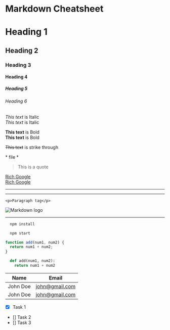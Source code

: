 # Markdown Cheatsheet

<!-- Headings -->

# Heading 1

## Heading 2

### Heading 3

#### Heading 4

##### Heading 5

###### Heading 6

<!-- Force new lines - Use two spaces at the end of line -->

<!-- Italic -->

_This text_ is Italic  
_This text_ is Italic

<!-- Strong -->

**This text** is Bold  
**This text** is Bold

<!-- Strikethrough -->

~~This text~~ is strike through

<!-- escaping -->

\* file \*

<!-- Blockquote -->

> This is a quote

<!-- Links -->

[Rich Google](https://google.com)  
[Rich Google](https://google.com "Google on hover")

<!-- Horizontal Rule -->

---

---

<!-- Inline Cod block -->

`<p>Paragraph tag</p>`

<!-- Images -->

![Markdown logo](https://markdown-here.com/img/icon256.png)

---

<!-- Github Markdown -->

<!-- Code Block -->

```bash
  npm install

  npm start
```

```javascript
function add(num1, num2) {
  return num1 + num2;
}
```

```python
  def add(num1, num2):
    return num1 + num2
```

<!-- Tables -->

| Name     | Email          |
| -------- | -------------- |
| John Doe | john@gmail.com |
| John Doe | john@gmail.com |

<!-- Task List -->

- [x] Task 1
- [] Task 2
- [] Task 3
